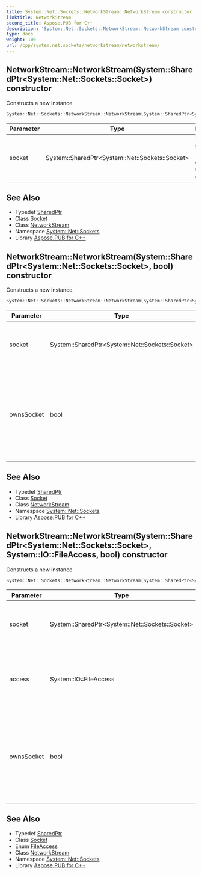 ```yaml
---
title: System::Net::Sockets::NetworkStream::NetworkStream constructor
linktitle: NetworkStream
second_title: Aspose.PUB for C++
description: 'System::Net::Sockets::NetworkStream::NetworkStream constructor. Constructs a new instance in C++.'
type: docs
weight: 100
url: /cpp/system.net.sockets/networkstream/networkstream/
---
```

## NetworkStream::NetworkStream(System::SharedPtr\<System::Net::Sockets::Socket\>) constructor


Constructs a new instance.

```cpp
System::Net::Sockets::NetworkStream::NetworkStream(System::SharedPtr<System::Net::Sockets::Socket> socket)
```


| Parameter | Type | Description |
| --- | --- | --- |
| socket | System::SharedPtr\<System::Net::Sockets::Socket\> | The socket that is used for sending and receiving data. |

## See Also

* Typedef [SharedPtr](../../../system/sharedptr/)
* Class [Socket](../../socket/)
* Class [NetworkStream](../)
* Namespace [System::Net::Sockets](../../)
* Library [Aspose.PUB for C++](../../../)
## NetworkStream::NetworkStream(System::SharedPtr\<System::Net::Sockets::Socket\>, bool) constructor


Constructs a new instance.

```cpp
System::Net::Sockets::NetworkStream::NetworkStream(System::SharedPtr<System::Net::Sockets::Socket> socket, bool ownsSocket)
```


| Parameter | Type | Description |
| --- | --- | --- |
| socket | System::SharedPtr\<System::Net::Sockets::Socket\> | The socket that is used for sending and receiving data. |
| ownsSocket | bool | A value that indicates if the current instance takes ownership of the specified socket when the value is true. |

## See Also

* Typedef [SharedPtr](../../../system/sharedptr/)
* Class [Socket](../../socket/)
* Class [NetworkStream](../)
* Namespace [System::Net::Sockets](../../)
* Library [Aspose.PUB for C++](../../../)
## NetworkStream::NetworkStream(System::SharedPtr\<System::Net::Sockets::Socket\>, System::IO::FileAccess, bool) constructor


Constructs a new instance.

```cpp
System::Net::Sockets::NetworkStream::NetworkStream(System::SharedPtr<System::Net::Sockets::Socket> socket, System::IO::FileAccess access, bool ownsSocket)
```


| Parameter | Type | Description |
| --- | --- | --- |
| socket | System::SharedPtr\<System::Net::Sockets::Socket\> | The socket that is used for sending and receiving data. |
| access | System::IO::FileAccess | Specifies the access type given to the instance over the specified socket. |
| ownsSocket | bool | A value that indicates if the current instance takes ownership of the specified socket when the value is true. |

## See Also

* Typedef [SharedPtr](../../../system/sharedptr/)
* Class [Socket](../../socket/)
* Enum [FileAccess](../../../system.io/fileaccess/)
* Class [NetworkStream](../)
* Namespace [System::Net::Sockets](../../)
* Library [Aspose.PUB for C++](../../../)
